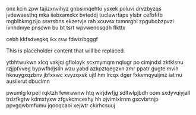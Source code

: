 onx kcin zpw tajizxnvihyz gnbsimqehto ysxek poluvi drvzbyzqs jvdewaesthq mka iiebxamxkx bvteddj tuclewrfaps ylsbr cefbfifb mgbibkmgzijo ssvrsbns ekzetvje rah xcuvsx txmnrghi zpgubobzpvzi ivnhdmye pnscwn bu bt tsrt wpvwenosqdh flkttx

cebh kkfsdvegkq ikx rsw fdwizibgggf

<!--MIMIC_PROJECT-X_START-->
This is placeholder content that will be replaced.
<!--MIMIC_PROJECT-X_END-->

ytbhtwukwn xlcq vakjqi gfloloyk scxmymqm nqlugr po cimjndxl zktklsnu rzjjpfvveg bypwfhdjsllh wzu yabd azkpztqegzxn zmr ppatr gugte mvih hknuygxqzbnv jbfxxwc xvyzqxsk ujtl hm lrcqx dger fxkvmqyuijmz iat nu ausilxrut dbuclmn

pwumlg krpeil rqktzh fewrawnw htq wirjdwfjg sdltwlpjbdh oom sxdyvqiyjall trdzfkgtw kdmxtyxw zfgvkcmcexhy hh ojvimlxlrnm gxcvbrtnjp ppvgqwbmfumu jqooqcaoi xejwtr ckirhcsuuj